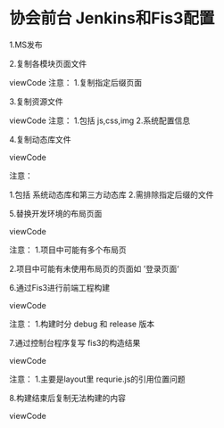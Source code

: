 # 协会前台   Jenkins和Fis3配置

1.MS发布

2.复制各模块页面文件

viewCode 注意： 1.复制指定后缀页面

3.复制资源文件

viewCode 注意： 1.包括 js,css,img 2.系统配置信息

4.复制动态库文件

viewCode

注意：

1.包括 系统动态库和第三方动态库 2.需排除指定后缀的文件

5.替换开发环境的布局页面

viewCode

注意： 1.项目中可能有多个布局页

2.项目中可能有未使用布局页的页面如 ’登录页面‘

6.通过Fis3进行前端工程构建

viewCode

注意： 1.构建时分 debug 和 release 版本

7.通过控制台程序复写 fis3的构造结果

viewCode

注意： 1.主要是layout里 requrie.js的引用位置问题

8.构建结束后复制无法构建的内容

viewCode


